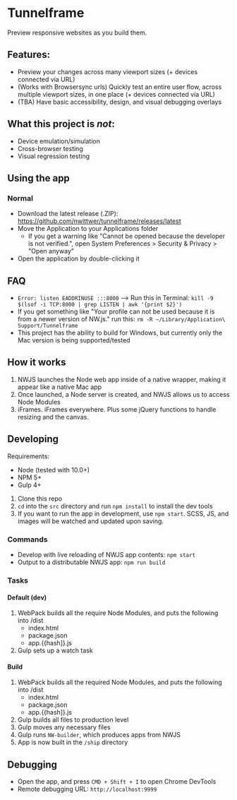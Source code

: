 # Tunnelframe
Preview responsive websites as you build them.

## Features:
- Preview your changes across many viewport sizes (+ devices connected via URL)
- (Works with Browsersync urls) Quickly test an entire user flow, across multiple viewport sizes, in one place (+ devices connected via URL)
- (TBA) Have basic accessibility, design, and visual debugging overlays

## What this project is _not_:
- Device emulation/simulation
- Cross-browser testing
- Visual regression testing

## Using the app
### Normal
- Download the latest release (.ZIP): https://github.com/nwittwer/tunnelframe/releases/latest
- Move the Application to your Applications folder
    - If you get a warning like "Cannot be opened because the developer is not verified.", open System Preferences > Security & Privacy > "Open anyway"
- Open the application by double-clicking it

## FAQ
- `Error: listen EADDRINUSE :::8000` --> Run this in Terminal: `kill -9 $(lsof -i TCP:8000 | grep LISTEN | awk '{print $2}')`
- If you get something like "Your profile can not be used because it is from a newer version of NW.js." run this: `rm -R ~/Library/Application\ Support/Tunnelframe`
- This project has the ability to build for Windows, but currently only the Mac version is being supported/tested

## How it works
1. NWJS launches the Node web app inside of a native wrapper, making it appear like a native Mac app
2. Once launched, a Node server is created, and NWJS allows us to access Node Modules
3. iFrames. iFrames everywhere. Plus some jQuery functions to handle resizing and the canvas.

## Developing
Requirements:
- Node (tested with 10.0+)
- NPM 5+
- Gulp 4+

1. Clone this repo
2. `cd` into the `src` directory and run `npm install` to install the dev tools
3. If you want to run the app in development, use `npm start`. SCSS, JS, and images will be watched and updated upon saving.

### Commands

- Develop with live reloading of NWJS app contents: `npm start`
- Output to a distributable NWJS app: `npm run build`

### Tasks

#### Default (dev)
1. WebPack builds all the require Node Modules, and puts the following into /dist
    - index.html
    - package.json
    - app.{{hash]}.js
2. Gulp sets up a watch task

#### Build

1. WebPack builds all the required Node Modules, and puts the following into /dist
    - index.html
    - package.json
    - app.{{hash]}.js
2. Gulp builds all files to production level
3. Gulp moves any necessary files
4. Gulp runs `NW-builder`, which produces apps from NWJS
5. App is now built in the `/ship` directory

## Debugging
- Open the app, and press `CMD + Shift + I` to open Chrome DevTools
- Remote debugging URL: `http://localhost:9999`
